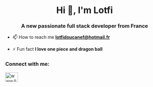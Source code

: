 <h1 align="center">Hi 👋, I'm Lotfi</h1>
<h3 align="center">A new passionate full stack developer from France</h3>

- 📫 How to reach me **lotfidoucanef@hotmail.fr**

- ⚡ Fun fact **I love one piece and dragon ball**

<h3 align="left">Connect with me:</h3>
<p align="left">
<a href="https://linkedin.com/in/www.linkedin.com/in/lotfi-doucanef-a877781b7" target="blank"><img align="center" src="https://cdn.jsdelivr.net/npm/simple-icons@3.0.1/icons/linkedin.svg" alt="www.linkedin.com/in/lotfi-doucanef-a877781b7" height="30" width="40" /></a>
</p>
